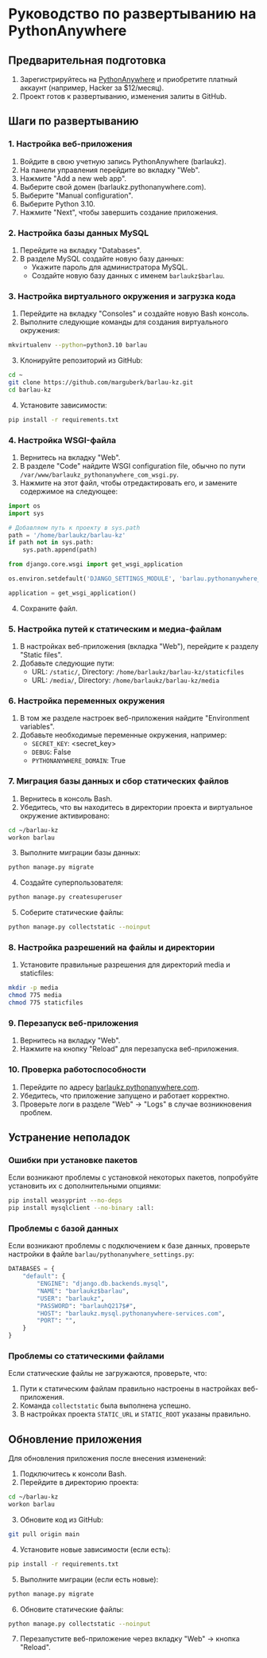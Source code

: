 # Руководство по развертыванию на PythonAnywhere

## Предварительная подготовка

1. Зарегистрируйтесь на [PythonAnywhere](https://www.pythonanywhere.com/) и приобретите платный аккаунт (например, Hacker за $12/месяц).
2. Проект готов к развертыванию, изменения залиты в GitHub.

## Шаги по развертыванию

### 1. Настройка веб-приложения

1. Войдите в свою учетную запись PythonAnywhere (barlaukz).
2. На панели управления перейдите во вкладку "Web".
3. Нажмите "Add a new web app".
4. Выберите свой домен (barlaukz.pythonanywhere.com).
5. Выберите "Manual configuration".
6. Выберите Python 3.10.
7. Нажмите "Next", чтобы завершить создание приложения.

### 2. Настройка базы данных MySQL

1. Перейдите на вкладку "Databases".
2. В разделе MySQL создайте новую базу данных:
   - Укажите пароль для администратора MySQL.
   - Создайте новую базу данных с именем `barlaukz$barlau`.

### 3. Настройка виртуального окружения и загрузка кода

1. Перейдите на вкладку "Consoles" и создайте новую Bash консоль.
2. Выполните следующие команды для создания виртуального окружения:

```bash
mkvirtualenv --python=python3.10 barlau
```

3. Клонируйте репозиторий из GitHub:

```bash
cd ~
git clone https://github.com/marguberk/barlau-kz.git
cd barlau-kz
```

4. Установите зависимости:

```bash
pip install -r requirements.txt
```

### 4. Настройка WSGI-файла

1. Вернитесь на вкладку "Web".
2. В разделе "Code" найдите WSGI configuration file, обычно по пути `/var/www/barlaukz_pythonanywhere_com_wsgi.py`.
3. Нажмите на этот файл, чтобы отредактировать его, и замените содержимое на следующее:

```python
import os
import sys

# Добавляем путь к проекту в sys.path
path = '/home/barlaukz/barlau-kz'
if path not in sys.path:
    sys.path.append(path)

from django.core.wsgi import get_wsgi_application

os.environ.setdefault('DJANGO_SETTINGS_MODULE', 'barlau.pythonanywhere_settings')

application = get_wsgi_application()
```

4. Сохраните файл.

### 5. Настройка путей к статическим и медиа-файлам

1. В настройках веб-приложения (вкладка "Web"), перейдите к разделу "Static files".
2. Добавьте следующие пути:
   - URL: `/static/`, Directory: `/home/barlaukz/barlau-kz/staticfiles`
   - URL: `/media/`, Directory: `/home/barlaukz/barlau-kz/media`

### 6. Настройка переменных окружения

1. В том же разделе настроек веб-приложения найдите "Environment variables".
2. Добавьте необходимые переменные окружения, например:
   - `SECRET_KEY`: <secret_key>
   - `DEBUG`: False
   - `PYTHONANYWHERE_DOMAIN`: True

### 7. Миграция базы данных и сбор статических файлов

1. Вернитесь в консоль Bash.
2. Убедитесь, что вы находитесь в директории проекта и виртуальное окружение активировано:

```bash
cd ~/barlau-kz
workon barlau
```

3. Выполните миграции базы данных:

```bash
python manage.py migrate
```

4. Создайте суперпользователя:

```bash
python manage.py createsuperuser
```

5. Соберите статические файлы:

```bash
python manage.py collectstatic --noinput
```

### 8. Настройка разрешений на файлы и директории

1. Установите правильные разрешения для директорий media и staticfiles:

```bash
mkdir -p media
chmod 775 media
chmod 775 staticfiles
```

### 9. Перезапуск веб-приложения

1. Вернитесь на вкладку "Web".
2. Нажмите на кнопку "Reload" для перезапуска веб-приложения.

### 10. Проверка работоспособности

1. Перейдите по адресу [barlaukz.pythonanywhere.com](https://barlaukz.pythonanywhere.com).
2. Убедитесь, что приложение запущено и работает корректно.
3. Проверьте логи в разделе "Web" -> "Logs" в случае возникновения проблем.

## Устранение неполадок

### Ошибки при установке пакетов

Если возникают проблемы с установкой некоторых пакетов, попробуйте установить их с дополнительными опциями:

```bash
pip install weasyprint --no-deps
pip install mysqlclient --no-binary :all:
```

### Проблемы с базой данных

Если возникают проблемы с подключением к базе данных, проверьте настройки в файле `barlau/pythonanywhere_settings.py`:

```python
DATABASES = {
    "default": {
        "ENGINE": "django.db.backends.mysql",
        "NAME": "barlaukz$barlau",
        "USER": "barlaukz",
        "PASSWORD": "barlauhQ217$#",
        "HOST": "barlaukz.mysql.pythonanywhere-services.com",
        "PORT": "",
    }
}
```

### Проблемы со статическими файлами

Если статические файлы не загружаются, проверьте, что:
1. Пути к статическим файлам правильно настроены в настройках веб-приложения.
2. Команда `collectstatic` была выполнена успешно.
3. В настройках проекта `STATIC_URL` и `STATIC_ROOT` указаны правильно.

## Обновление приложения

Для обновления приложения после внесения изменений:

1. Подключитесь к консоли Bash.
2. Перейдите в директорию проекта:

```bash
cd ~/barlau-kz
workon barlau
```

3. Обновите код из GitHub:

```bash
git pull origin main
```

4. Установите новые зависимости (если есть):

```bash
pip install -r requirements.txt
```

5. Выполните миграции (если есть новые):

```bash
python manage.py migrate
```

6. Обновите статические файлы:

```bash
python manage.py collectstatic --noinput
```

7. Перезапустите веб-приложение через вкладку "Web" -> кнопка "Reload". 